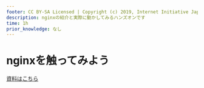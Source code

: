```yaml
---
footer: CC BY-SA Licensed | Copyright (c) 2019, Internet Initiative Japan Inc.
description: nginxの紹介と実際に動かしてみるハンズオンです
time: 1h
prior_knowledge: なし
---
```


<header-table/>

# nginxを触ってみよう

[資料はこちら](/NGINX.pdf)

<credit-footer/>

